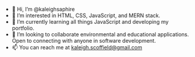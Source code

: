 - 👋 Hi, I’m @kaleighsaphire
- 👀 I’m interested in HTML, CSS, JavaScript, and MERN stack.
- 🌱 I’m currently learning all things JavaScript and developing my portfolio.
- 💞️ I’m looking to collaborate environmental and educational applications. Open to connecting with anyone in software development.
- 📫 You can reach me at kaleigh.scoffield@gmail.com

<!---
kaleighsaphire/kaleighsaphire is a ✨ special ✨ repository because its `README.md` (this file) appears on your GitHub profile.
You can click the Preview link to take a look at your changes.
--->
